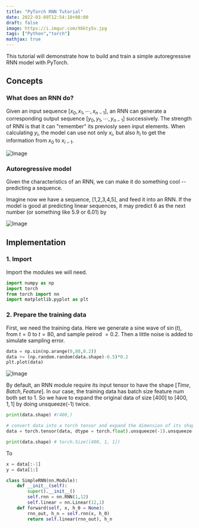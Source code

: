 ```yaml
---
title: "PyTorch RNN Tutorial"
date: 2022-03-09T12:54:18+08:00
draft: false
image: https://i.imgur.com/X6kty5v.jpg
tags: ["Python","torch"]
mathjax: true
---
```


This tutorial will demonstrate how to build and train a simple autoregressive RNN model with PyTorch.

## Concepts

### What does an RNN do?
 
Given an input sequence $[x_0,x_1,\cdots,x_{n-1}]$, an RNN can generate a corresponding output sequence $[y_0,y_1,\cdots,y_{n-1}]$ 
successively. The strength of RNN is that it can "remember" its previosly seen input elements. When calculating $y_i$, the model can use not only $x_i$, but also $h_i$ to get the information from $x_0$ to $x_{i-1}$.


![Image](https://i.imgur.com/UIwIkg8.png#center)

### Autoregressive model

Given the characteristics of an RNN, we can make it do something cool -- predicting a sequence. 

Imagine now we have a sequence, [1,2,3,4,5], and feed it into an RNN. If the model is good at predicting linear sequences, it may predict 6 as the next number (or something like 5.9 or 6.01) by 

![Image](https://i.imgur.com/1hiTAKz.jpg)

## Implementation

### 1. Import
Import the modules we will need.
```python
import numpy as np
import torch
from torch import nn
import matplotlib.pyplot as plt
```

### 2. Prepare the training data
First, we need the training data. 
Here we generate a sine wave of $\sin(t)$, from $t=0$ to $t=80$, and sample peirod $=0.2$. Then a little noise is added to simulate sampling error.

```python
data = np.sin(np.arange(0,80,0.2))
data += (np.random.random(data.shape)-0.5)*0.2
plt.plot(data)
```
![Image](https://i.imgur.com/07PP9iu.jpg#centers)

By default, an RNN module require its input tensor to have the shape $[ Time, Batch, Feature ]$. In our case, the training data has 
batch size feature num both set to 1. So we have to expand the original data of size $[400]$ to $[ 400, 1,1 ]$ by doing unsqueeze(-1) twice.
```python
print(data.shape) #(400,)

# convert data into a torch tensor and expand the dimension of its shape
data = torch.tensor(data, dtype = torch.float).unsqueeze(-1).unsqueeze(-1)

print(data.shape) # torch.Size([400, 1, 1])
```

To 

```python
x = data[:-1]
y = data[1:]
```

```python
class SimpleRNN(nn.Module):
    def __init__(self):
        super().__init__()
        self.rnn = nn.RNN(1,12)
        self.linear = nn.Linear(12,1)
    def forward(self, x, h_0 = None):
        rnn_out, h_n = self.rnn(x, h_0)
        return self.linear(rnn_out), h_n
```